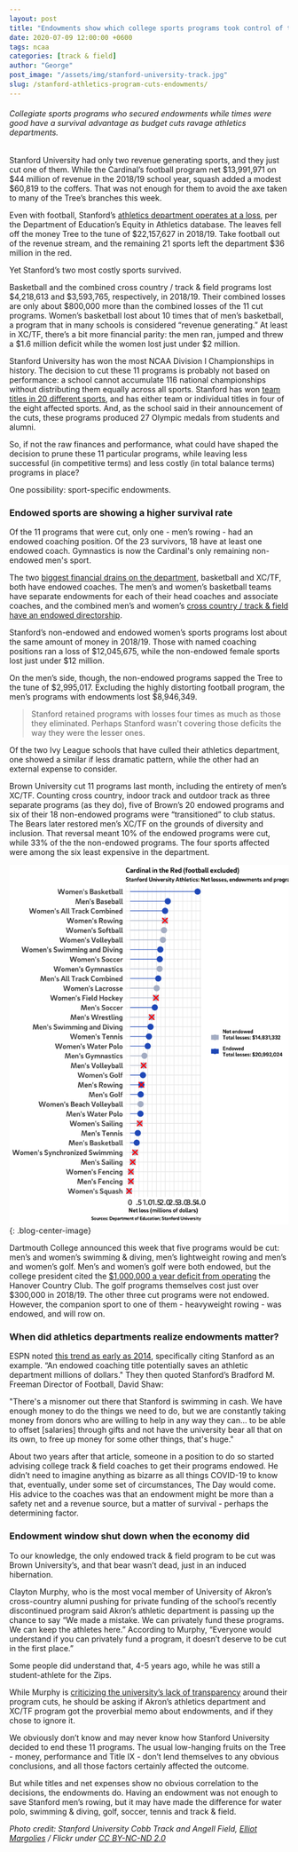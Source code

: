 ```yaml
---
layout: post
title: "Endowments show which college sports programs took control of their survival"
date: 2020-07-09 12:00:00 +0600
tags: ncaa
categories: [track & field]
author: "George"
post_image: "/assets/img/stanford-university-track.jpg"
slug: /stanford-athletics-program-cuts-endowments/
---
```

<h6>Collegiate sports programs who secured endowments while times were good have a survival advantage as budget cuts ravage athletics departments.</h6>

Stanford University had only two revenue generating sports, and they just cut one of them. While the Cardinal’s football program net $13,991,971 on $44 million of revenue in the 2018/19 school year, squash added a modest $60,819 to the coffers. That was not enough for them to avoid the axe taken to many of the Tree’s branches this week.

Even with football, Stanford’s [athletics department operates at a loss](https://ope.ed.gov/athletics/#/), per the Department of Education’s Equity in Athletics database. The leaves fell off the money Tree to the tune of $22,157,627 in 2018/19. Take football out of the revenue stream, and the remaining 21 sports left the department $36 million in the red. 

Yet Stanford’s two most costly sports survived. 

Basketball and the combined cross country / track & field programs lost $4,218,613 and $3,593,765, respectively, in 2018/19. Their combined losses are only about $800,000 more than the combined losses of the 11 cut programs. Women’s basketball lost about 10 times that of men’s basketball, a program that in many schools is considered “revenue generating.” At least in XC/TF, there’s a bit more financial parity: the men ran, jumped and threw a $1.6 million deficit while the women lost just under $2 million. 

Stanford University has won the most NCAA Division I Championships in history. The decision to cut these 11 programs is probably not based on performance: a school cannot accumulate 116 national championships without distributing them equally across all sports. Stanford has won [team titles in 20 different sports](http://fs.ncaa.org/Docs/stats/champs_records_book/Overall.pdf), and has either team or individual titles in four of the eight affected sports. And, as the school said in their announcement of the cuts, these programs produced 27 Olympic medals from students and alumni. 

So, if not the raw finances and performance, what could have shaped the decision to prune these 11 particular programs, while leaving less successful (in competitive terms) and less costly (in total balance terms) programs in place?

One possibility: sport-specific endowments.

### Endowed sports are showing a higher survival rate

Of the 11 programs that were cut, only one - men’s rowing - had an endowed coaching position. Of the 23 survivors, 18 have at least one endowed coach. Gymnastics is now the Cardinal's only remaining non-endowed men's sport. 

The two [biggest financial drains on the department](https://blog.nalathletics.com/2020/06/11/collegiate-spending-track-and-field-governing-bodies), basketball and XC/TF, both have endowed coaches. The men’s and women’s basketball teams have separate endowments for each of their head coaches and associate coaches, and the combined men’s and women’s [cross country / track & field have an endowed directorship](https://gostanford.com/staff-directory).

Stanford’s non-endowed and endowed women’s sports programs lost about the same amount of money in 2018/19. Those with named coaching positions ran a loss of $12,045,675, while the non-endowed female sports lost just under $12 million. 

On the men’s side, though, the non-endowed programs sapped the Tree to the tune of $2,995,017. Excluding the highly distorting football program, the men’s programs with endowments lost $8,946,349. 

<blockquote class="blockquote-single-quote"><p>Stanford retained programs with losses four times as much as those they eliminated. Perhaps Stanford wasn't covering those deficits the way they were the lesser ones.</p></blockquote>

Of the two Ivy League schools that have culled their athletics department, one showed a similar if less dramatic pattern, while the other had an external expense to consider.

Brown University cut 11 programs last month, including the entirety of men’s XC/TF. Counting cross country, indoor track and outdoor track as three separate programs (as they do), five of Brown’s 20 endowed programs and six of their 18 non-endowed programs were “transitioned” to club status. The Bears later restored men’s XC/TF on the grounds of diversity and inclusion. That reversal meant 10% of the endowed programs were cut, while 33% of the the non-endowed programs. The four sports affected were among the six least expensive in the department.

![Stanford University Athletics Department endowments, expenses and cuts](/assets/img/stanford-university-endowments-expenses.jpg)
{: .blog-center-image}

Dartmouth College announced this week that five programs would be cut: men’s and women’s swimming & diving, men’s lightweight rowing and men’s and women’s golf. Men’s and women’s golf were both endowed, but the college president cited the [$1,000,000 a year deficit from operating](https://news.dartmouth.edu/news/2020/07/dartmouth-announces-changes-varsity-athletics-program) the Hanover Country Club. The golf programs themselves cost just over $300,000 in 2018/19. The other three cut programs were not endowed. However, the companion sport to one of them - heavyweight rowing - was endowed, and will row on.

### When did athletics departments realize endowments matter? 

ESPN noted [this trend as early as 2014](https://www.espn.com/college-football/story/_/id/10473550/endowments-exchange-namesakes-new-trend-coaching), specifically citing Stanford as an example. “An endowed coaching title potentially saves an athletic department millions of dollars." They then quoted Stanford’s Bradford M. Freeman Director of Football, David Shaw:

"There's a misnomer out there that Stanford is swimming in cash. We have enough money to do the things we need to do, but we are constantly taking money from donors who are willing to help in any way they can… to be able to offset [salaries] through gifts and not have the university bear all that on its own, to free up money for some other things, that's huge."

About two years after that article, someone in a position to do so started advising college track & field coaches to get their programs endowed. He didn’t need to imagine anything as bizarre as all things COVID-19 to know that, eventually, under some set of circumstances, The Day would come. His advice to the coaches was that an endowment might be more than a safety net and a revenue source, but a matter of survival - perhaps the determining factor.

### Endowment window shut down when the economy did

To our knowledge, the only endowed track & field program to be cut was Brown University’s, and that bear wasn’t dead, just in an induced hibernation.  

Clayton Murphy, who is the most vocal member of University of Akron’s cross-country alumni pushing for private funding of the school’s recently discontinued program said Akron’s athletic department is passing up the chance to say “We made a mistake. We can privately fund these programs. We can keep the athletes here.” According to Murphy, “Everyone would understand if you can privately fund a program, it doesn’t deserve to be cut in the first place.”
 
Some people did understand that, 4-5 years ago, while he was still a student-athlete for the Zips. 

While Murphy is [criticizing the university’s lack of transparency](https://www.cantonrep.com/sports/20200630/olympian-clayton-murphy-says-uarsquos-handling-of-eliminated-sports-damaged-reputation-relationship-with-donors) around their program cuts, he should be asking if Akron’s athletics department and XC/TF program got the proverbial memo about endowments, and if they chose to ignore it.

We obviously don’t know and may never know how Stanford University decided to end these 11 programs. The usual low-hanging fruits on the Tree - money, performance and Title IX - don’t lend themselves to any obvious conclusions, and all those factors certainly affected the outcome. 

But while titles and net expenses show no obvious correlation to the decisions, the endowments do. Having an endowment was not enough to save Stanford men’s rowing, but it may have made the difference for water polo, swimming & diving, golf, soccer, tennis and track & field. 

<em>Photo credit: Stanford University Cobb Track and Angell Field, [Elliot Margolies](https://flic.kr/p/9kch9k) / Flickr under [CC BY-NC-ND 2.0](https://creativecommons.org/licenses/by-nc-nd/2.0/)</em>
